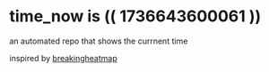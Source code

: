 # time_now is (( 1736643600061 ))

an automated repo that shows the currnent time

inspired by [breakingheatmap](https://github.com/breakingheatmap/breakingheatmap)
